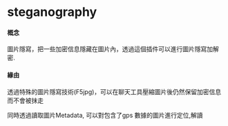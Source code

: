 # steganography

#### 概念

圖片隱寫，把一些加密信息隱藏在圖片內，透過這個插件可以進行圖片隱寫加解密.

#### 緣由

透過特殊的圖片隱寫技術(F5jpg)，可以在聊天工具壓縮圖片後仍然保留加密信息而不會被抹走

同時透過讀取圖片Metadata, 可以對包含了gps 數據的圖片進行定位,解讀

